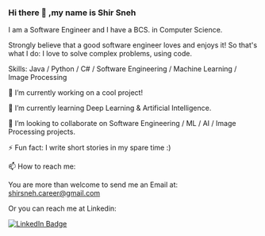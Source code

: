 ### Hi there 👋 ,my name is Shir Sneh
I am a Software Engineer and I have a BCS. in Computer Science.

Strongly believe that a good software engineer loves and enjoys it! So that's what I do: I love to solve complex problems, using code.

Skills: Java / Python / C# / Software Engineering / Machine Learning / Image Processing

🔭 I’m currently working on a cool project!

🌱 I’m currently learning Deep Learning & Artificial Intelligence.

👯 I’m looking to collaborate on Software Engineering / ML / AI / Image Processing projects.

⚡ Fun fact: I write short stories in my spare time :)

📫 How to reach me: 

   You are more than welcome to send me an Email at: shirsneh.career@gmail.com
  
   Or you can reach me at Linkedin:
<div id="badges">
  <a href="[linkedin.com/in/shir-sneh](https://www.linkedin.com/in/shir-sneh/)">
    <img src="https://img.shields.io/badge/LinkedIn-blue?style=for-the-badge&logo=linkedin&logoColor=white" alt="LinkedIn Badge"/>
  </a>
</div>

